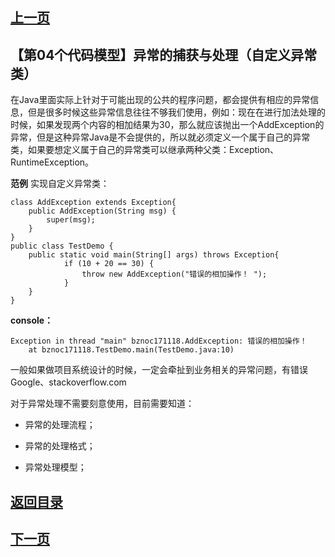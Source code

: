 ## [上一页](course94)

## 【第04个代码模型】异常的捕获与处理（自定义异常类）

在Java里面实际上针对于可能出现的公共的程序问题，都会提供有相应的异常信息，但是很多时候这些异常信息往往不够我们使用，例如：现在在进行加法处理的时候，如果发现两个内容的相加结果为30，那么就应该抛出一个AddException的异常，但是这种异常Java是不会提供的，所以就必须定义一个属于自己的异常类，如果要想定义属于自己的异常类可以继承两种父类：Exception、RuntimeException。

**范例** 实现自定义异常类：

	class AddException extends Exception{
		public AddException(String msg) {
			super(msg);
		}
	}
	public class TestDemo {
		public static void main(String[] args) throws Exception{
				if (10 + 20 == 30) {
					throw new AddException("错误的相加操作！ ");
				}
		}
	}

**console：**

	Exception in thread "main" bznoc171118.AddException: 错误的相加操作！ 
		at bznoc171118.TestDemo.main(TestDemo.java:10)

一般如果做项目系统设计的时候，一定会牵扯到业务相关的异常问题，有错误Google、stackoverflow.com

对于异常处理不需要刻意使用，目前需要知道：

- 异常的处理流程；

- 异常的处理格式；

- 异常处理模型；



## [返回目录](https://wuchengcheng110120.github.io/learnJava)
## [下一页](course96)
